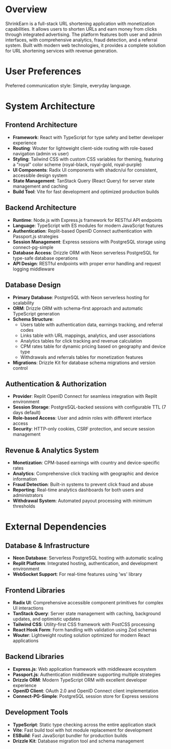 # Overview

ShrinkEarn is a full-stack URL shortening application with monetization capabilities. It allows users to shorten URLs and earn money from clicks through integrated advertising. The platform features both user and admin interfaces, with comprehensive analytics, fraud detection, and a referral system. Built with modern web technologies, it provides a complete solution for URL shortening services with revenue generation.

# User Preferences

Preferred communication style: Simple, everyday language.

# System Architecture

## Frontend Architecture
- **Framework**: React with TypeScript for type safety and better developer experience
- **Routing**: Wouter for lightweight client-side routing with role-based navigation (admin vs user)
- **Styling**: Tailwind CSS with custom CSS variables for theming, featuring a "royal" color scheme (royal-black, royal-gold, royal-purple)
- **UI Components**: Radix UI components with shadcn/ui for consistent, accessible design system
- **State Management**: TanStack Query (React Query) for server state management and caching
- **Build Tool**: Vite for fast development and optimized production builds

## Backend Architecture  
- **Runtime**: Node.js with Express.js framework for RESTful API endpoints
- **Language**: TypeScript with ES modules for modern JavaScript features
- **Authentication**: Replit-based OpenID Connect authentication with Passport.js strategies
- **Session Management**: Express sessions with PostgreSQL storage using connect-pg-simple
- **Database Access**: Drizzle ORM with Neon serverless PostgreSQL for type-safe database operations
- **API Design**: RESTful endpoints with proper error handling and request logging middleware

## Database Design
- **Primary Database**: PostgreSQL with Neon serverless hosting for scalability
- **ORM**: Drizzle ORM with schema-first approach and automatic TypeScript generation
- **Schema Structure**: 
  - Users table with authentication data, earnings tracking, and referral codes
  - Links table with URL mappings, analytics, and user associations
  - Analytics tables for click tracking and revenue calculation
  - CPM rates table for dynamic pricing based on geography and device type
  - Withdrawals and referrals tables for monetization features
- **Migrations**: Drizzle Kit for database schema migrations and version control

## Authentication & Authorization
- **Provider**: Replit OpenID Connect for seamless integration with Replit environment
- **Session Storage**: PostgreSQL-backed sessions with configurable TTL (7 days default)
- **Role-based Access**: User and admin roles with different interface access
- **Security**: HTTP-only cookies, CSRF protection, and secure session management

## Revenue & Analytics System
- **Monetization**: CPM-based earnings with country and device-specific rates
- **Analytics**: Comprehensive click tracking with geographic and device information
- **Fraud Detection**: Built-in systems to prevent click fraud and abuse
- **Reporting**: Real-time analytics dashboards for both users and administrators
- **Withdrawal System**: Automated payout processing with minimum thresholds

# External Dependencies

## Database & Infrastructure
- **Neon Database**: Serverless PostgreSQL hosting with automatic scaling
- **Replit Platform**: Integrated hosting, authentication, and development environment
- **WebSocket Support**: For real-time features using 'ws' library

## Frontend Libraries
- **Radix UI**: Comprehensive accessible component primitives for complex UI interactions
- **TanStack Query**: Server state management with caching, background updates, and optimistic updates
- **Tailwind CSS**: Utility-first CSS framework with PostCSS processing
- **React Hook Form**: Form handling with validation using Zod schemas
- **Wouter**: Lightweight routing solution optimized for modern React applications

## Backend Libraries
- **Express.js**: Web application framework with middleware ecosystem
- **Passport.js**: Authentication middleware supporting multiple strategies
- **Drizzle ORM**: Modern TypeScript ORM with excellent developer experience
- **OpenID Client**: OAuth 2.0 and OpenID Connect client implementation
- **Connect-PG-Simple**: PostgreSQL session store for Express sessions

## Development Tools
- **TypeScript**: Static type checking across the entire application stack
- **Vite**: Fast build tool with hot module replacement for development
- **ESBuild**: Fast JavaScript bundler for production builds
- **Drizzle Kit**: Database migration tool and schema management